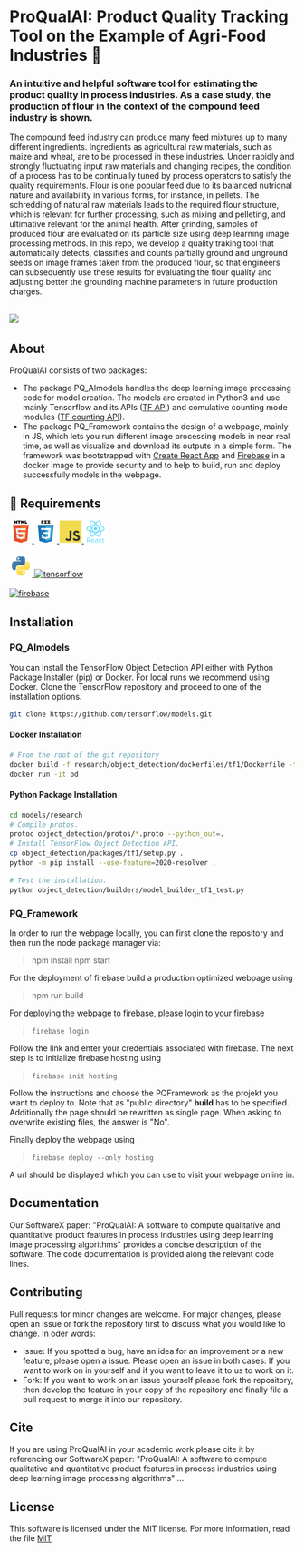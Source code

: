 # ProQualAI: Product Quality Tracking Tool on the Example of Agri-Food Industries 🌾 

### An intuitive and helpful software tool for estimating the product quality in process industries. As a case study, the production of flour in the context of the compound feed industry is shown.
The compound feed industry can produce many feed mixtures up to many different ingredients. Ingredients as agricultural raw materials, such as maize and wheat, are to be processed in these industries. Under rapidly and strongly fluctuating input raw materials and changing recipes, the condition of a process has to be continually tuned by process operators to satisfy the quality requirements. Flour is one popular feed due to its balanced nutrional nature and availability in various forms, for instance, in pellets. The schredding of natural raw materials leads to the required flour structure, which is relevant for further processing, such as mixing and pelleting, and ultimative relevant for the animal health.
After grinding, samples of produced flour are evaluated on its particle size using deep learning image processing methods. In this repo, we develop a quality traking tool that automatically detects, classifies and counts partially ground and unground seeds on image frames taken from the produced flour, so that engineers can subsequently use these results for evaluating the flour quality and adjusting better the grounding machine parameters in future production charges. 

<br>
<img src="./PQ_Framework/public/images/webpage_example.gif"/>
<br>

## About
ProQualAI consists of two packages: 
*  The package PQ_AImodels handles the deep learning image processing code for model creation. The models are created in Python3 and use mainly Tensorflow and its APIs ([TF API](https://github.com/tensorflow/models/blob/master/research/object_detection/g3doc/tf1.md)) and comulative counting mode modules ([TF counting API](https://github.com/ahmetozlu/tensorflow_object_counting_api)).
*  The package PQ_Framework contains the design of a webpage, mainly in JS, which lets you run different image processing models in near real time, as well as visualize and download its outputs in a simple form. The framework was bootstrapped with [Create React App](https://github.com/facebook/create-react-app) and [Firebase](https://firebase.google.com/running) in a docker image to provide security and to help to build, run and deploy successfully models in the webpage. 

## 🧰 Requirements 

<a href="https://www.w3.org/html/" target="_blank"> <img src="https://raw.githubusercontent.com/devicons/devicon/master/icons/html5/html5-original-wordmark.svg" alt="html5" width="40" height="40"/> </a> <a href="https://www.w3schools.com/css/" target="_blank"> <img src="https://raw.githubusercontent.com/devicons/devicon/master/icons/css3/css3-original-wordmark.svg" alt="css3" width="40" height="40"/> </a> <a href="https://developer.mozilla.org/en-US/docs/Web/JavaScript" target="_blank"> <img src="https://raw.githubusercontent.com/devicons/devicon/master/icons/javascript/javascript-original.svg" alt="javascript" width="40" height="40"/> </a> <a href="https://reactjs.org/" target="_blank"> <img src="https://raw.githubusercontent.com/devicons/devicon/master/icons/react/react-original-wordmark.svg" alt="react" width="40" height="40"/> </a> 
<br></br>
<a href="https://www.python.org" target="_blank"> <img src="https://raw.githubusercontent.com/devicons/devicon/master/icons/python/python-original.svg" alt="python" width="40" height="40"/> </a>
<a href="https://www.tensorflow.org" target="_blank"> <img src="https://www.vectorlogo.zone/logos/tensorflow/tensorflow-icon.svg" alt="tensorflow" width="40" height="40"/> </a> 
</a>
<br></br>
</a> <a href="https://firebase.google.com/" target="_blank"> <img src="https://www.vectorlogo.zone/logos/firebase/firebase-icon.svg" alt="firebase" width="40" height="40"/> </a>

## Installation
### PQ_AImodels
You can install the TensorFlow Object Detection API either with Python Package Installer (pip) or Docker. For local runs we recommend using Docker.
Clone the TensorFlow repository and proceed to one of the installation options.

```bash
git clone https://github.com/tensorflow/models.git
```

#### Docker Installation

```bash
# From the root of the git repository
docker build -f research/object_detection/dockerfiles/tf1/Dockerfile -t od .
docker run -it od
```

#### Python Package Installation

```bash
cd models/research
# Compile protos.
protoc object_detection/protos/*.proto --python_out=.
# Install TensorFlow Object Detection API.
cp object_detection/packages/tf1/setup.py .
python -m pip install --use-feature=2020-resolver .
```

```bash
# Test the installation.
python object_detection/builders/model_builder_tf1_test.py
```

### PQ_Framework
In order to run the webpage locally, you can first clone the repository and then run the node package manager via: 
> npm install 
> npm start  

For the deployment of firebase build a production optimized webpage using  
> npm run build 

For deploying the webpage to firebase, please login to your firebase  
> ``` firebase login ``` 

Follow the link and enter your credentials associated with firebase. The next step is to initialize firebase hosting using  

> ``` firebase init hosting ```

Follow the instructions and choose the PQFramework as the projekt you want to deploy to. Note that as "public directory" **build** has to be specified. Additionally the page should be rewritten as single page. When asking to overwrite existing files, the answer is "No".  

Finally deploy the webpage using 

> ``` firebase deploy --only hosting ```

A url should be displayed which you can use to visit your webpage online in.

## Documentation
Our SoftwareX paper: "ProQualAI: A software to compute qualitative and quantitative product features in process industries using deep learning image processing algorithms" provides a concise description of the software. 
The code documentation is provided along the relevant code lines.

## Contributing
Pull requests for minor changes are welcome. For major changes, please open an issue or fork the repository first to discuss what you would like to change. In oder words:

* Issue: If you spotted a bug, have an idea for an improvement or a new feature, please open a issue. Please open an issue in both cases: If you want to work on in yourself and if you want to leave it to us to work on it.
* Fork: If you want to work on an issue yourself please fork the repository, then develop the feature in your copy of the repository and finally file a pull request to merge it into our repository.

## Cite
If you are using ProQualAI in your academic work please cite it by referencing our SoftwareX paper: "ProQualAI: A software to compute qualitative and quantitative product features in process industries using deep learning image processing algorithms"
...

## License
This software is licensed under the MIT license. For more information, read the file [MIT](https://choosealicense.com/licenses/mit/)

